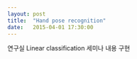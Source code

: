 ```yaml
---
layout: post
title:  "Hand pose recognition"
date:   2015-04-01 17:30:00
---
```

연구실 Linear classification 세미나 내용 구현

